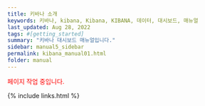 ```yaml
---
title: 키바나 소개
keywords: 키바나, kibana, Kibana, KIBANA, 데이터, 대시보드, 매뉴얼
last_updated: Aug 28, 2022
tags: #[getting_started]
summary: "키바나 대시보드 매뉴얼입니다."
sidebar: manual5_sidebar
permalink: kibana_manual01.html
folder: manual
---
```



<p style="color:red;">페이지 작업 중입니다.</p>


{% include links.html %}
